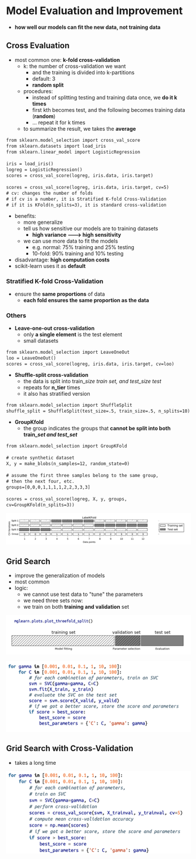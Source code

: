 # Model Evaluation and Improvement

* **how well our models can fit the new data, not training data**

## Cross Evaluation

* most common one: **k-fold cross-validation**
  * k: the number of cross-validation we want
    * and the training is divided into k-partitions
    * default: 3
    * **random split**
  * procedures:
    * instead of splitting testing and training data once, we **do it k times**
    * first kth becomes test, and the following becomes training data (**random**)
    * ... repeat it for k times
  * to summarize the result, we takes the **average**

```
from sklearn.model_selection import cross_val_score 
from sklearn.datasets import load_iris
from sklearn.linear_model import LogisticRegression

iris = load_iris()
logreg = LogisticRegression()
scores = cross_val_score(logreg, iris.data, iris.target)

scores = cross_val_score(logreg, iris.data, iris.target, cv=5)
# cv: changes the number of folds
# if cv is a number, it is Stratified K-fold Cross-Validation
# if it is KFold(n_splits=3), it is standard cross-validation
```

* benefits:
  * more generalize
  * tell us how sensitive our models are to training datasets
    * **high variance ---> high sensitivity**
  * we can use more data to fit the models
    * e.g. normal: 75% training and 25% testing
    * 10-fold: 90% training and 10% testing
* disadvantage: **high computation costs**
* scikit-learn uses it as **default**



### Stratified K-fold Cross-Validation

* ensure the **same proportions** of data
  * **each fold ensures the same proportion as the data**&#x20;

### Others

* **Leave-one-out cross-validation**
  * only **a single element** is the test element
  * small datasets

```
from sklearn.model_selection import LeaveOneOut
loo = LeaveOneOut()
scores = cross_val_score(logreg, iris.data, iris.target, cv=loo)
```

* **Shuffle-split cross-validation**
  * the data is split into train\__size train set, and test\_size test_&#x20;
  * repeats for **n\_tier** times
  * it also has stratified version

```
from sklearn.model_selection import ShuffleSplit
shuffle_split = ShuffleSplit(test_size=.5, train_size=.5, n_splits=10)
```

* **GroupKfold**
  * the group indicates the groups that **cannot be split into both train\_**_**set and test\_set**_

```
from sklearn.model_selection import GroupKFold

# create synthetic dataset
X, y = make_blobs(n_samples=12, random_state=0)

# assume the first three samples belong to the same group, 
# then the next four, etc. 
groups=[0,0,0,1,1,1,1,2,2,3,3,3]

scores = cross_val_score(logreg, X, y, groups, cv=GroupKFold(n_splits=3))
```

![](<.gitbook/assets/Screen Shot 2022-06-13 at 1.48.16 PM.png>)



## Grid Search

* improve the generalization of models
* most common
* logic:
  * we cannot use test data to "tune" the parameters
  * we need three sets now:
  * we train on both **training and validation** set

![](<.gitbook/assets/Screen Shot 2022-06-13 at 1.54.25 PM.png>)

![the training of validation set is not to actually train it, we just use it to fit and tune](<.gitbook/assets/Screen Shot 2022-06-13 at 1.56.02 PM.png>)

## Grid Search with Cross-Validation

* takes a long time

![](<.gitbook/assets/Screen Shot 2022-06-13 at 2.00.45 PM.png>)
